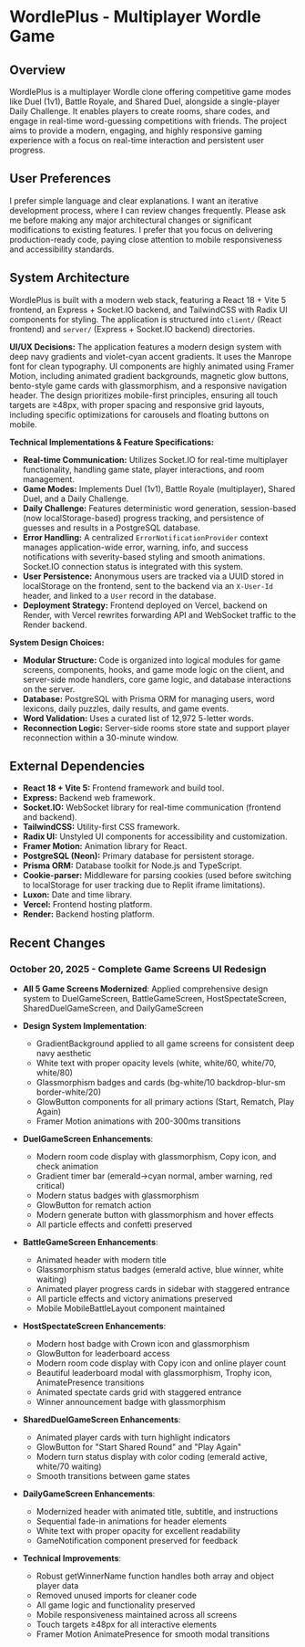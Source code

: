 # WordlePlus - Multiplayer Wordle Game

## Overview
WordlePlus is a multiplayer Wordle clone offering competitive game modes like Duel (1v1), Battle Royale, and Shared Duel, alongside a single-player Daily Challenge. It enables players to create rooms, share codes, and engage in real-time word-guessing competitions with friends. The project aims to provide a modern, engaging, and highly responsive gaming experience with a focus on real-time interaction and persistent user progress.

## User Preferences
I prefer simple language and clear explanations. I want an iterative development process, where I can review changes frequently. Please ask me before making any major architectural changes or significant modifications to existing features. I prefer that you focus on delivering production-ready code, paying close attention to mobile responsiveness and accessibility standards.

## System Architecture
WordlePlus is built with a modern web stack, featuring a React 18 + Vite 5 frontend, an Express + Socket.IO backend, and TailwindCSS with Radix UI components for styling. The application is structured into `client/` (React frontend) and `server/` (Express + Socket.IO backend) directories.

**UI/UX Decisions:**
The application features a modern design system with deep navy gradients and violet-cyan accent gradients. It uses the Manrope font for clean typography. UI components are highly animated using Framer Motion, including animated gradient backgrounds, magnetic glow buttons, bento-style game cards with glassmorphism, and a responsive navigation header. The design prioritizes mobile-first principles, ensuring all touch targets are ≥48px, with proper spacing and responsive grid layouts, including specific optimizations for carousels and floating buttons on mobile.

**Technical Implementations & Feature Specifications:**
- **Real-time Communication:** Utilizes Socket.IO for real-time multiplayer functionality, handling game state, player interactions, and room management.
- **Game Modes:** Implements Duel (1v1), Battle Royale (multiplayer), Shared Duel, and a Daily Challenge.
- **Daily Challenge:** Features deterministic word generation, session-based (now localStorage-based) progress tracking, and persistence of guesses and results in a PostgreSQL database.
- **Error Handling:** A centralized `ErrorNotificationProvider` context manages application-wide error, warning, info, and success notifications with severity-based styling and smooth animations. Socket.IO connection status is integrated with this system.
- **User Persistence:** Anonymous users are tracked via a UUID stored in localStorage on the frontend, sent to the backend via an `X-User-Id` header, and linked to a `User` record in the database.
- **Deployment Strategy:** Frontend deployed on Vercel, backend on Render, with Vercel rewrites forwarding API and WebSocket traffic to the Render backend.

**System Design Choices:**
- **Modular Structure:** Code is organized into logical modules for game screens, components, hooks, and game mode logic on the client, and server-side mode handlers, core game logic, and database interactions on the server.
- **Database:** PostgreSQL with Prisma ORM for managing users, word lexicons, daily puzzles, daily results, and game events.
- **Word Validation:** Uses a curated list of 12,972 5-letter words.
- **Reconnection Logic:** Server-side rooms store state and support player reconnection within a 30-minute window.

## External Dependencies
- **React 18 + Vite 5:** Frontend framework and build tool.
- **Express:** Backend web framework.
- **Socket.IO:** WebSocket library for real-time communication (frontend and backend).
- **TailwindCSS:** Utility-first CSS framework.
- **Radix UI:** Unstyled UI components for accessibility and customization.
- **Framer Motion:** Animation library for React.
- **PostgreSQL (Neon):** Primary database for persistent storage.
- **Prisma ORM:** Database toolkit for Node.js and TypeScript.
- **Cookie-parser:** Middleware for parsing cookies (used before switching to localStorage for user tracking due to Replit iframe limitations).
- **Luxon:** Date and time library.
- **Vercel:** Frontend hosting platform.
- **Render:** Backend hosting platform.

## Recent Changes

### October 20, 2025 - Complete Game Screens UI Redesign
- **All 5 Game Screens Modernized**: Applied comprehensive design system to DuelGameScreen, BattleGameScreen, HostSpectateScreen, SharedDuelGameScreen, and DailyGameScreen
- **Design System Implementation**:
  - GradientBackground applied to all game screens for consistent deep navy aesthetic
  - White text with proper opacity levels (white, white/60, white/70, white/80)
  - Glassmorphism badges and cards (bg-white/10 backdrop-blur-sm border-white/20)
  - GlowButton components for all primary actions (Start, Rematch, Play Again)
  - Framer Motion animations with 200-300ms transitions
  
- **DuelGameScreen Enhancements**:
  - Modern room code display with glassmorphism, Copy icon, and check animation
  - Gradient timer bar (emerald→cyan normal, amber warning, red critical)
  - Modern status badges with glassmorphism
  - GlowButton for rematch action
  - Modern generate button with glassmorphism and hover effects
  - All particle effects and confetti preserved
  
- **BattleGameScreen Enhancements**:
  - Animated header with modern title
  - Glassmorphism status badges (emerald active, blue winner, white waiting)
  - Animated player progress cards in sidebar with staggered entrance
  - All particle effects and victory animations preserved
  - Mobile MobileBattleLayout component maintained
  
- **HostSpectateScreen Enhancements**:
  - Modern host badge with Crown icon and glassmorphism
  - GlowButton for leaderboard access
  - Modern room code display with Copy icon and online player count
  - Beautiful leaderboard modal with glassmorphism, Trophy icon, AnimatePresence transitions
  - Animated spectate cards grid with staggered entrance
  - Winner announcement badge with glassmorphism
  
- **SharedDuelGameScreen Enhancements**:
  - Animated player cards with turn highlight indicators
  - GlowButton for "Start Shared Round" and "Play Again"
  - Modern turn status display with color coding (emerald active, white/70 waiting)
  - Smooth transitions between game states
  
- **DailyGameScreen Enhancements**:
  - Modernized header with animated title, subtitle, and instructions
  - Sequential fade-in animations for header elements
  - White text with proper opacity for excellent readability
  - GameNotification component preserved for feedback
  
- **Technical Improvements**:
  - Robust getWinnerName function handles both array and object player data
  - Removed unused imports for cleaner code
  - All game logic and functionality preserved
  - Mobile responsiveness maintained across all screens
  - Touch targets ≥48px for all interactive elements
  - Framer Motion AnimatePresence for smooth modal transitions